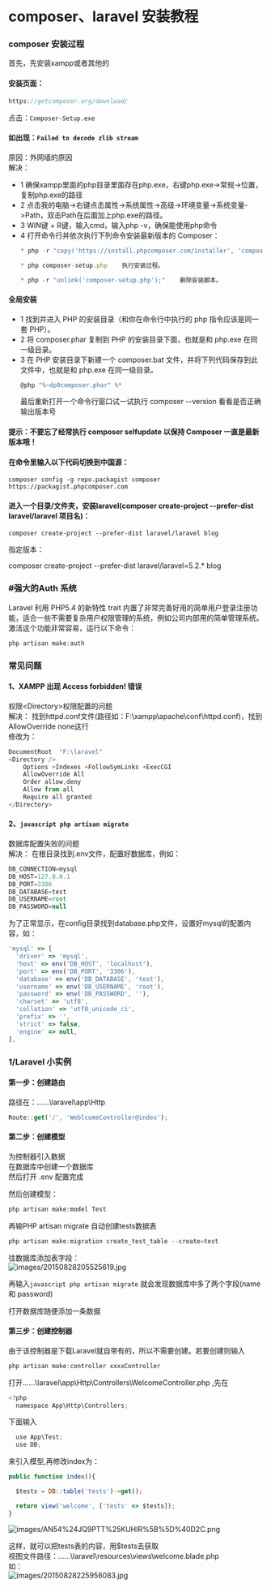 # composer、laravel 安装教程

### composer 安装过程

首先，先安装xampp或者其他的
#### 安装页面：
```javascript
https://getcomposer.org/download/
```
点击：`Composer-Setup.exe`

#### 如出现：`Failed to decode zlib stream`
原因：外网墙的原因<br>
解决：
* 1 确保xampp里面的php目录里面存在php.exe，右键php.exe->常规->位置，复制php.exe的路径
* 2 点击我的电脑->右键点击属性->系统属性->高级->环境变量->系统变量->Path，双击Path在后面加上php.exe的路径。
* 3 WIN键 + R键，输入cmd，输入php -v，确保能使用php命令
* 4 打开命令行并依次执行下列命令安装最新版本的 Composer：
  ```javascript
  * php -r "copy('https://install.phpcomposer.com/installer', 'composer-setup.php');"   下载安装脚本 － composer-setup.php － 到当前目录。
  ```
  ```javascript
  * php composer-setup.php    执行安装过程。
  ```
  ```javascript
  * php -r "unlink('composer-setup.php');"    删除安装脚本。
  ```
#### 全局安装
* 1 找到并进入 PHP 的安装目录（和你在命令行中执行的 php 指令应该是同一套 PHP）。
* 2 将 composer.phar 复制到 PHP 的安装目录下面，也就是和 php.exe 在同一级目录。
* 3 在 PHP 安装目录下新建一个 composer.bat 文件，并将下列代码保存到此文件中，也就是和 php.exe 在同一级目录。
  ```javascript
  @php "%~dp0composer.phar" %*
  ```
  最后重新打开一个命令行窗口试一试执行 composer --version 看看是否正确输出版本号
#### 提示：不要忘了经常执行 composer selfupdate 以保持 Composer 一直是最新版本哦！
#### 在命令里输入以下代码切换到中国源：

	composer config -g repo.packagist composer https://packagist.phpcomposer.com 

#### 进入一个目录/文件夹，安装laravel(composer create-project --prefer-dist laravel/laravel 项目名)：

	composer create-project --prefer-dist laravel/laravel blog

指定版本：

  composer create-project --prefer-dist laravel/laravel=5.2.* blog

### #强大的Auth 系统
Laravel 利用 PHP5.4 的新特性 trait 内置了非常完善好用的简单用户登录注册功能，适合一些不需要复杂用户权限管理的系统，例如公司内部用的简单管理系统。<br>
激活这个功能非常容易，运行以下命令：
```javascript
php artisan make:auth
```

	
### 常见问题
#### 1、XAMPP 出现 Access forbidden! 错误
权限\<Directory>权限配置的问题<br>
解决：
  找到httpd.conf文件(路径如：F:\xampp\apache\conf\httpd.conf)，找到AllowOverride none这行<br>
  修改为：
  ```javascript
  DocumentRoot  "F:\laravel"
  <Directory />
      Options +Indexes +FollowSymLinks +ExecCGI
      AllowOverride All
      Order allow,deny
      Allow from all
      Require all granted
  </Directory>
  ```

#### 2、```javascript php artisan migrate```
数据库配置失败的问题<br>
解决：
  在根目录找到.env文件，配置好数据库，例如：
  ```javascript
  DB_CONNECTION=mysql
  DB_HOST=127.0.0.1
  DB_PORT=3306
  DB_DATABASE=test
  DB_USERNAME=root
  DB_PASSWORD=null
  ```
  为了正常显示，在config目录找到database.php文件，设置好mysql的配置内容，如：
  ```javascript
  'mysql' => [
    'driver' => 'mysql',
    'host' => env('DB_HOST', 'localhost'),
    'port' => env('DB_PORT', '3306'),
    'database' => env('DB_DATABASE', 'test'),
    'username' => env('DB_USERNAME', 'root'),
    'password' => env('DB_PASSWORD', ''),
    'charset' => 'utf8',
    'collation' => 'utf8_unicode_ci',
    'prefix' => '',
    'strict' => false,
    'engine' => null,
  ],
  ```


### 1/Laravel 小实例

#### 第一步：创建路由
路径在：......\laravel\app\Http
```javascript
Route::get('/', 'WeblcomeController@index');
```


#### 第二步：创建模型
为控制器引入数据<br>
在数据库中创建一个数据库<br>
然后打开 .env 配置完成<br>

然后创建模型：
```javascript
php artisan make:model Test
```

再输PHP artisan migrate  自动创建tests数据表
```javascript
php artisan make:migration create_test_table --create=test
```
往数据库添加表字段：<br>
![images/20150828205525619.jpg](https://github.com/231716573/sai.github.io/blob/master/images/20150828205525619.jpg)

再输入```javascript php artisan migrate``` 就会发现数据库中多了两个字段(name 和 password)

打开数据库随便添加一条数据
#### 第三步：创建控制器

由于该控制器是下载Laravel就自带有的，所以不需要创建。若要创建则输入
```javascript
php artisan make:controller xxxxController
```

打开......\laravel\app\Http\Controllers\WelcomeController.php  ,先在
```javascript
<?php 
  namespace App\Http\Controllers;
```
下面输入<br> 
```javascript
  use App\Test;
  use DB;
``` 
来引入模型,再修改index为：
```javascript
public function index(){

  $tests = DB::table('tests')->get();

  return view('welcome', ['tests' => $tests]);
}
```
![images/AN54%24JQ9PTT%25KUHIR%5B%5D%40D2C.png](https://github.com/231716573/sai.github.io/blob/master/images/AN54%24JQ9PTT%25KUHIR%5B%5D%40D2C.png)

这样，就可以把tests表的内容，用$tests去获取<br>
视图文件路径：......\laravel\resources\views\welcome.blade.php <br>
如：<br>
![images/20150828225956083.jpg](https://github.com/231716573/sai.github.io/blob/master/images/20150828225956083.jpg)